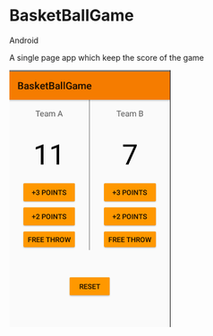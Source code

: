 # BasketBallGame
Android

A single page app which keep the score of the game

![alt_text](https://github.com/AlexandraDamaschin/BasketBallGame/blob/master/BasketBall.PNG)
